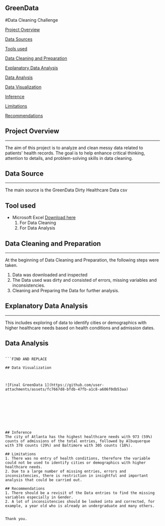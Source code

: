## GreenData
#Data Cleaning Challenge

[Project Overview](#project-overview)

[Data Sources](#data-sources)

[Tools used](#tools-used)

[Data Cleaning and Preparation](#data-cleaning-and-preparation)

[Explanatory Data Analysis](#explanatory-data-analysis)

[Data Analysis](#data-analysis)

[Data Visualization](#data-visualization)

[Inference](#inference)

[Limitations](#limitations)

[Recommendations](#recommendations)

## Project Overview
---
The aim of this project is to analyze and clean messy data related to patients' health records. The goal is to help enhance critical thinking, attention to details, and problem-solving skills in data cleaning. 

## Data Source
---
The main source is the GreenData Dirty Healthcare Data csv

## Tool used
- Microsoft Excel [Download here](https://www.microsoft.com)
  1. For Data Cleaning
  2. For Data Analysis

## Data Cleaning and Preparation
---
At the beginning of Data Cleaning and Preparation, the following steps were taken.
 1. Data was downloaded and inspected
 2. The Data used was dirty and consisted of errors, missing variables and inconsistencies.
 3. Cleaning and Preparing the Data for further analysis.

## Explanatory Data Analysis 
---
This includes exploring of data to identify cities or demographics with higher healthcare needs based on health conditions and admission dates.

## Data Analysis
```CONCAT

```FIND AND REPLACE

## Data Visualization



![Final GreenData 1](https://github.com/user-attachments/assets/fc7667d8-bfdb-47fb-a1c8-a606f0db53aa)









## Inference
The city of Atlanta has the highest healthcare needs with 973 (59%) counts of admissions of the total entries, followed by Albuquerque with 378 counts (29%) and Baltimore with 305 counts (18%).

## Limitations
1. There was no entry of health conditions, therefore the variable could not be used to identify cities or demographics with higher healthcare needs.
2. Due to a large number of missing entries, errors and inconsistencies, there is restriction in insightful and important analysis that could be carried out.

## Recommendations
1. There should be a revisit of the Data entries to find the missing variables especially in Gender.
2. A lot of inconsistencies should be looked into and corrected, for example, a year old who is already an undergraduate and many others. 


Thank you.














